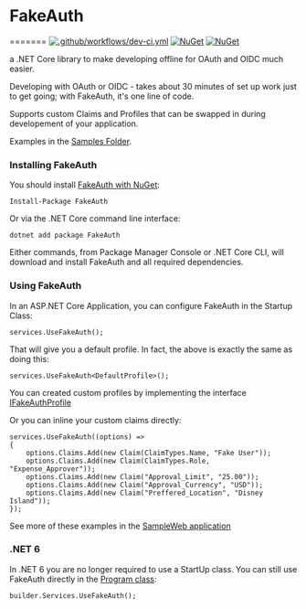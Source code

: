 # FakeAuth
=======
[![.github/workflows/dev-ci.yml](https://github.com/calebjenkins/FakeAuth/actions/workflows/dev-ci.yml/badge.svg?branch=Develop)](https://github.com/calebjenkins/FakeAuth/actions/workflows/dev-ci.yml)
[![NuGet](https://img.shields.io/nuget/dt/fakeauth.svg)](https://www.nuget.org/packages/fakeauth) 
[![NuGet](https://img.shields.io/nuget/vpre/fakeauth.svg)](https://www.nuget.org/packages/fakeauth)

a .NET Core library to make developing offline for OAuth and OIDC much easier. 

Developing with OAuth or OIDC - takes about 30 minutes of set up work just to get going; with FakeAuth, it's one line of code.  

Supports custom Claims and Profiles that can be swapped in during developement of your application. 

Examples in the [Samples Folder](https://github.com/calebjenkins/FakeAuth/tree/main/Samples).

### Installing FakeAuth

You should install [FakeAuth with NuGet](https://www.nuget.org/packages/FakeAuth):

    Install-Package FakeAuth
    
Or via the .NET Core command line interface:

    dotnet add package FakeAuth

Either commands, from Package Manager Console or .NET Core CLI, will download and install FakeAuth and all required dependencies.

### Using FakeAuth

In an ASP.NET Core Application, you can configure FakeAuth in the Startup Class:

    services.UseFakeAuth();

That will give you a default profile. In fact, the above is exactly the same as doing this:

    services.UseFakeAuth<DefaultProfile>();

You can created custom profiles by implementing the interface [IFakeAuthProfile](https://github.com/calebjenkins/FakeAuth/blob/main/src/FakeAuth/Profiles/IFakeAuthProfile.cs)

Or you can inline your custom claims directly:

    services.UseFakeAuth((options) =>
    {
		options.Claims.Add(new Claim(ClaimTypes.Name, "Fake User"));
		options.Claims.Add(new Claim(ClaimTypes.Role, "Expense_Approver"));
		options.Claims.Add(new Claim("Approval_Limit", "25.00"));
		options.Claims.Add(new Claim("Approval_Currency", "USD"));
		options.Claims.Add(new Claim("Preffered_Location", "Disney Island"));
	});

See more of these examples in the [SampleWeb application](https://github.com/calebjenkins/FakeAuth/tree/main/Samples/FakeAuth.SampleWeb)

### .NET 6

In .NET 6 you are no longer required to use a StartUp class. You can still use FakeAuth directly in the [Program class](https://github.com/calebjenkins/FakeAuth/blob/main/Samples/nuget.SampleWeb6.0/Program.cs):

    builder.Services.UseFakeAuth();

